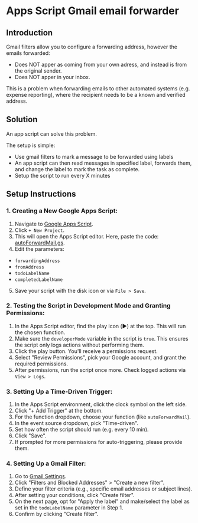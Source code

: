 # Apps Script Gmail email forwarder

## Introduction
Gmail filters allow you to configure a forwarding address, however the emails forwarded:

* Does NOT apper as coming from your own adress, and instead is from the original sender.
* Does NOT apper in your inbox.

This is a problem when forwarding emails to other automated systems (e.g. expense reporting), where the recipient needs to be a known and verified address.

## Solution
An app script can solve this problem.

The setup is simple:

* Use gmail filters to mark a message to be forwarded using labels
* An app script can then read messages in specified label, forwards them, and change the label to mark the task as complete.
* Setup the script to run every X minutes

## Setup Instructions

### 1. Creating a New Google Apps Script:
1. Navigate to [Google Apps Script](https://script.google.com/).
2. Click `+ New Project`.
3. This will open the Apps Script editor. Here, paste the code: [autoForwardMail.gs](autoForwardMail.gs).
4. Edit the parameters:
  * `forwardingAddress`
  * `fromAddress`
  * `todoLabelName`
  * `completedLabelName`
5. Save your script with the disk icon or via `File > Save`.

### 2. Testing the Script in Development Mode and Granting Permissions:
1. In the Apps Script editor, find the play icon (▶️) at the top. This will run the chosen function.
2. Make sure the `developerMode` variable in the script is `true`. This ensures the script only logs actions without performing them.
3. Click the play button. You'll receive a permissions request.
4. Select "Review Permissions", pick your Google account, and grant the required permissions.
5. After permissions, run the script once more. Check logged actions via `View > Logs`.

### 3. Setting Up a Time-Driven Trigger:
1. In the Apps Script environment, click the clock symbol on the left side.
2. Click "+ Add Trigger" at the bottom.
3. For the function dropdown, choose your function (like `autoForwardMail`).
4. In the event source dropdown, pick "Time-driven".
5. Set how often the script should run (e.g. every 10 min).
6. Click "Save".
7. If prompted for more permissions for auto-triggering, please provide them.

### 4. Setting Up a Gmail Filter:
1. Go to [Gmail Settings](https://mail.google.com/mail/u/0/#settings/filters).
2. Click "Filters and Blocked Addresses" > "Create a new filter".
3. Define your filter criteria (e.g., specific email addresses or subject lines).
4. After setting your conditions, click "Create filter".
5. On the next page, opt for "Apply the label" and make/select the label as set in the `todoLabelName` parameter in Step 1.
6. Confirm by clicking "Create filter".
